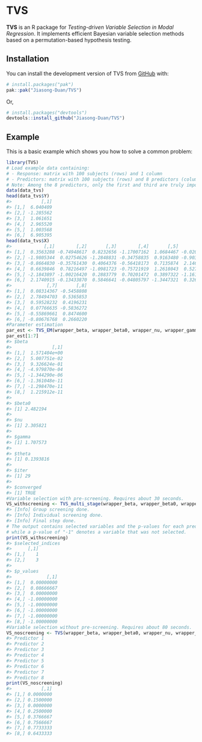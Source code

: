 
<!-- README.md is generated from README.Rmd. Please edit that file -->

# TVS

<!-- badges: start -->
<!-- badges: end -->

**TVS** is an R package for *Testing-driven Variable Selection in Modal
Regression*. It implements efficient Bayesian variable selection methods
based on a permutation-based hypothesis testing.

## Installation

You can install the development version of TVS from
[GitHub](https://github.com/) with:

``` r
# install.packages("pak")
pak::pak("Jiasong-Duan/TVS")
```

Or,

``` r
# install.packages("devtools")
devtools::install_github("Jiasong-Duan/TVS")
```

## Example

This is a basic example which shows you how to solve a common problem:

``` r
library(TVS)
# Load example data containing:
# - Response: matrix with 100 subjects (rows) and 1 column
# - Predictors: matrix with 100 subjects (rows) and 8 predictors (columns)
# Note: Among the 8 predictors, only the first and third are truly important predictors
data(data_tvs)
head(data_tvs$Y)
#>           [,1]
#> [1,]  6.040409
#> [2,] -1.285562
#> [3,]  1.061651
#> [4,]  2.965520
#> [5,]  1.003568
#> [6,]  6.905395
head(data_tvs$X)
#>            [,1]        [,2]       [,3]        [,4]       [,5]        [,6]
#> [1,]  0.3563288 -0.74948617  0.8232656 -1.17007162  1.0684467 -0.02063172
#> [2,] -1.9805344  0.02754626 -1.2848831 -0.34758835  0.9163480 -0.90366751
#> [3,] -0.8664830 -0.35761430  0.4064376 -0.56418173  0.7135874  2.14675010
#> [4,]  0.6639846  0.78216497 -1.0981723 -0.75721919  1.2618043  0.52784216
#> [5,] -2.1843897 -1.00216420  0.2883779  0.70201472  0.3897322 -1.16153602
#> [6,]  2.1740915 -0.13433870  0.5846641 -0.04805797 -1.3447321  0.32667616
#>             [,7]       [,8]
#> [1,]  0.08314367 -0.5458808
#> [2,]  2.78494703  0.5365853
#> [3,]  0.59528232  0.4196231
#> [4,]  0.07766635 -0.5836272
#> [5,] -0.55869661  0.8474600
#> [6,] -0.80676768  0.2660220
#Parameter estimation
par_est <- TVS_EM(wrapper_beta, wrapper_beta0, wrapper_nu, wrapper_gamma, data_tvs)
par_est[1:7]
#> $beta
#>               [,1]
#> [1,]  1.571404e+00
#> [2,]  5.007751e-02
#> [3,]  9.326624e-01
#> [4,] -4.979870e-04
#> [5,] -1.344290e-06
#> [6,] -1.361048e-11
#> [7,] -1.298470e-11
#> [8,]  1.215912e-11
#> 
#> $beta0
#> [1] 2.482194
#> 
#> $nu
#> [1] 2.305821
#> 
#> $gamma
#> [1] 1.707573
#> 
#> $theta
#> [1] 0.1393816
#> 
#> $iter
#> [1] 29
#> 
#> $converged
#> [1] TRUE
#Variable selection with pre-screening. Requires about 30 seconds.
VS_withscreening <- TVS_multi_stage(wrapper_beta, wrapper_beta0, wrapper_nu, wrapper_gamma, data_tvs)
#> [Info] Group screening done.
#> [Info] Individual screening done.
#> [Info] Final step done.
# The output contains selected variables and the p-values for each predictor
# while a p-value of "-1" denotes a variable that was not selected.
print(VS_withscreening)
#> $selected_indices
#>      [,1]
#> [1,]    1
#> [2,]    3
#> 
#> $p_values
#>             [,1]
#> [1,]  0.00000000
#> [2,]  0.08666667
#> [3,]  0.00000000
#> [4,] -1.00000000
#> [5,] -1.00000000
#> [6,] -1.00000000
#> [7,] -1.00000000
#> [8,] -1.00000000
#Variable selection without pre-screening. Requires about 80 seconds.
VS_noscreening <- TVS(wrapper_beta, wrapper_beta0, wrapper_nu, wrapper_gamma, data_tvs)
#> Predictor 1
#> Predictor 2
#> Predictor 3
#> Predictor 4
#> Predictor 5
#> Predictor 6
#> Predictor 7
#> Predictor 8
print(VS_noscreening)
#>           [,1]
#> [1,] 0.0000000
#> [2,] 0.1500000
#> [3,] 0.0000000
#> [4,] 0.2500000
#> [5,] 0.3766667
#> [6,] 0.7566667
#> [7,] 0.7733333
#> [8,] 0.6433333
```
